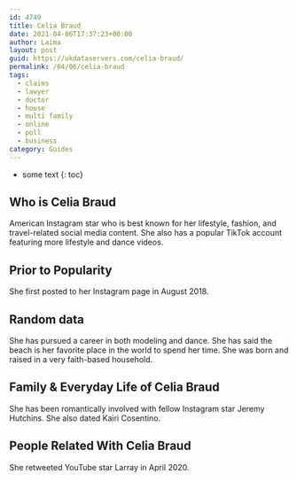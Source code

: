 ```yaml
---
id: 4749
title: Celia Braud
date: 2021-04-06T17:37:23+00:00
author: Laima
layout: post
guid: https://ukdataservers.com/celia-braud/
permalink: /04/06/celia-braud
tags:
  - claims
  - lawyer
  - doctor
  - house
  - multi family
  - online
  - poll
  - business
category: Guides
---
```


* some text
{: toc}


## Who is Celia Braud
                  
                  
                  
American Instagram star who is best known for her lifestyle, fashion, and travel-related social media content. She also has a popular TikTok account featuring more lifestyle and dance videos.
                  
              
            
              
            
                
                
                
## Prior to Popularity
                  
                  
                  
She first posted to her Instagram page in August 2018.
                  
              
            
              
            
                
                
                
## Random data
                  
                  
                  
She has pursued a career in both modeling and dance. She has said the beach is her favorite place in the world to spend her time. She was born and raised in a very faith-based household.
                  
              
            
              
            
                
                
                
## Family & Everyday Life of Celia Braud
                  
                  
                  
She has been romantically involved with fellow Instagram star Jeremy Hutchins. She also dated Kairi Cosentino. 
                  
              
            
              
            
                
                
                
## People Related With Celia Braud
                  
                  
                  
She retweeted YouTube star Larray in April 2020.
                  
              
            
              
            
                
              
            
              
              
            
            
              
            
          
          
          